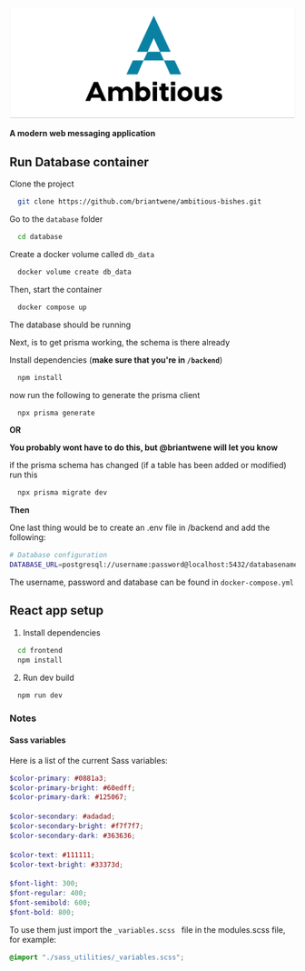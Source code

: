 <p align="center">
    <img src="assets/repo_banner.svg"/>
</p>

**A modern web messaging application**

## Run Database container

Clone the project

```bash
  git clone https://github.com/briantwene/ambitious-bishes.git
```



Go to the `database` folder

```bash
  cd database
```

Create a docker volume called `db_data`

```bash
  docker volume create db_data
```

Then, start the container

```bash
  docker compose up
```

The database should be running

Next, is to get prisma working, the schema is there already


Install dependencies (**make sure that you're in `/backend`**)

```bash
  npm install
```

now run the following to generate the prisma client

```bash
  npx prisma generate
```


**OR** 

**You probably wont have to do this, but @briantwene will let you know**

if the prisma schema has changed (if a table has been added or modified) run this


```bash
  npx prisma migrate dev
```


**Then**

One last thing would be to create an .env file in /backend and add the following:

```bash
# Database configuration
DATABASE_URL=postgresql://username:password@localhost:5432/databasename?schema=public
```
The username, password and database can be found in `docker-compose.yml`




## React app setup

1. Install dependencies

```bash
  cd frontend
  npm install
```

2. Run dev build

```bash
  npm run dev
```

### Notes

#### Sass variables

Here is a list of the current Sass variables:

```scss
$color-primary: #0881a3;
$color-primary-bright: #60edff;
$color-primary-dark: #125067;

$color-secondary: #adadad;
$color-secondary-bright: #f7f7f7;
$color-secondary-dark: #363636;

$color-text: #111111;
$color-text-bright: #33373d;

$font-light: 300;
$font-regular: 400;
$font-semibold: 600;
$font-bold: 800;
```

To use them just import the `_variables.scss ` file in the modules.scss file, for example:

```scss
@import "./sass_utilities/_variables.scss";
```

